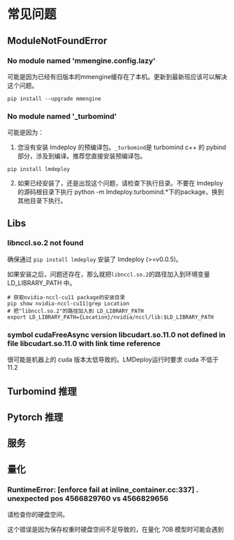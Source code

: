 # 常见问题

## ModuleNotFoundError

### No module named 'mmengine.config.lazy'

可能是因为已经有旧版本的mmengine缓存在了本机。更新到最新班应该可以解决这个问题。

```shell
pip install --upgrade mmengine
```

### No module named '\_turbomind'

可能是因为：

1. 您没有安装 lmdeploy 的预编译包。`_turbomind`是 turbomind c++ 的 pybind部分，涉及到编译。推荐您直接安装预编译包。

```
pip install lmdeploy
```

2. 如果已经安装了，还是出现这个问题，请检查下执行目录。不要在 lmdeploy 的源码根目录下执行 python -m lmdeploy.turbomind.\*下的package，换到其他目录下执行。

## Libs

### libnccl.so.2 not found

确保通过 `pip install lmdeploy` 安装了 lmdeploy (>=v0.0.5)。

如果安装之后，问题还存在，那么就把`libnccl.so.2`的路径加入到环境变量 LD_LIBRARY_PATH 中。

```shell
# 获取nvidia-nccl-cu11 package的安装目录
pip show nvidia-nccl-cu11|grep Location
# 把"libnccl.so.2"的路径加入到 LD_LIBRARY_PATH
export LD_LIBRARY_PATH={Location}/nvidia/nccl/lib:$LD_LIBRARY_PATH
```

### symbol cudaFreeAsync version libcudart.so.11.0 not defined in file libcudart.so.11.0 with link time reference

很可能是机器上的 cuda 版本太低导致的。LMDeploy运行时要求 cuda 不低于 11.2

## Turbomind 推理

## Pytorch 推理

## 服务

## 量化

### RuntimeError: \[enforce fail at inline_container.cc:337\] . unexpected pos 4566829760 vs 4566829656

请检查你的硬盘空间。

这个错误是因为保存权重时硬盘空间不足导致的，在量化 70B 模型时可能会遇到
